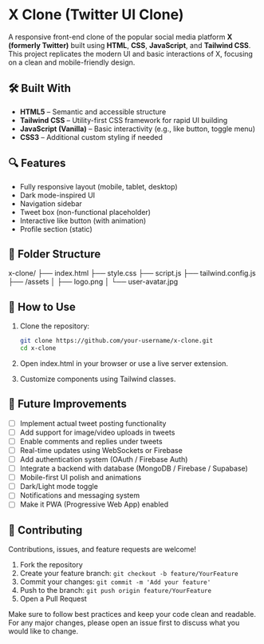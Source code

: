 # X Clone (Twitter UI Clone)

A responsive front-end clone of the popular social media platform **X (formerly Twitter)** built using **HTML**, **CSS**, **JavaScript**, and **Tailwind CSS**. This project replicates the modern UI and basic interactions of X, focusing on a clean and mobile-friendly design.

## 🛠️ Built With

- **HTML5** – Semantic and accessible structure  
- **Tailwind CSS** – Utility-first CSS framework for rapid UI building  
- **JavaScript (Vanilla)** – Basic interactivity (e.g., like button, toggle menu)  
- **CSS3** – Additional custom styling if needed

## 🔍 Features

- Fully responsive layout (mobile, tablet, desktop)
- Dark mode-inspired UI
- Navigation sidebar
- Tweet box (non-functional placeholder)
- Interactive like button (with animation)
- Profile section (static)

## 📁 Folder Structure
x-clone/
├── index.html
├── style.css
├── script.js
├── tailwind.config.js
├── /assets
│ ├── logo.png
│ └── user-avatar.jpg


## 🧪 How to Use

1. Clone the repository:
   ```bash
   git clone https://github.com/your-username/x-clone.git
   cd x-clone
2. Open index.html in your browser or use a live server extension.

3. Customize components using Tailwind classes.

## 🚧 Future Improvements

- [ ] Implement actual tweet posting functionality
- [ ] Add support for image/video uploads in tweets
- [ ] Enable comments and replies under tweets
- [ ] Real-time updates using WebSockets or Firebase
- [ ] Add authentication system (OAuth / Firebase Auth)
- [ ] Integrate a backend with database (MongoDB / Firebase / Supabase)
- [ ] Mobile-first UI polish and animations
- [ ] Dark/Light mode toggle
- [ ] Notifications and messaging system
- [ ] Make it PWA (Progressive Web App) enabled

## 🤝 Contributing

Contributions, issues, and feature requests are welcome!

1. Fork the repository
2. Create your feature branch: `git checkout -b feature/YourFeature`
3. Commit your changes: `git commit -m 'Add your feature'`
4. Push to the branch: `git push origin feature/YourFeature`
5. Open a Pull Request

Make sure to follow best practices and keep your code clean and readable. For any major changes, please open an issue first to discuss what you would like to change.
